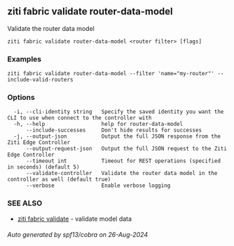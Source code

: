 ## ziti fabric validate router-data-model

Validate the router data model

```
ziti fabric validate router-data-model <router filter> [flags]
```

### Examples

```
ziti fabric validate router-data-model --filter 'name="my-router"' --include-valid-routers
```

### Options

```
  -i, --cli-identity string   Specify the saved identity you want the CLI to use when connect to the controller with
  -h, --help                  help for router-data-model
      --include-successes     Don't hide results for successes
  -j, --output-json           Output the full JSON response from the Ziti Edge Controller
      --output-request-json   Output the full JSON request to the Ziti Edge Controller
      --timeout int           Timeout for REST operations (specified in seconds) (default 5)
      --validate-controller   Validate the router data model in the controller as well (default true)
      --verbose               Enable verbose logging
```

### SEE ALSO

* [ziti fabric validate](../validate.md)	 - validate model data

###### Auto generated by spf13/cobra on 26-Aug-2024
